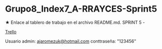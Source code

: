 # Grupo8_Index7_A-RRAYCES-Sprint5
★ Enlace al tablero de trabajo en el archivo README.md. 
SPRINT 5  - 

[Trello](https://trello.com/b/rV7zv3I4/grupo8index7a-rrayces)  

Usuario admin:
ajaromezuk@hotmail.com 
conttraseña: "123456"
